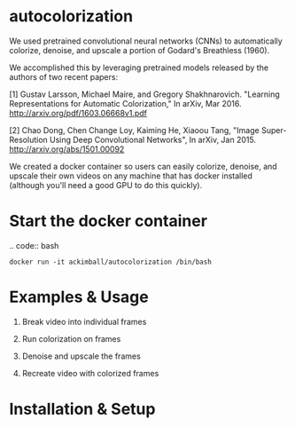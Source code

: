 autocolorization
==================
We used pretrained convolutional neural networks (CNNs) to automatically colorize, denoise, and upscale a portion of Godard's Breathless (1960).

We accomplished this by leveraging pretrained models released by the authors of two recent papers: 

[1] Gustav Larsson, Michael Maire, and Gregory Shakhnarovich. "Learning Representations for Automatic Colorization," In arXiv, Mar 2016. http://arxiv.org/pdf/1603.06668v1.pdf 

[2] Chao Dong, Chen Change Loy, Kaiming He, Xiaoou Tang, "Image Super-Resolution Using Deep Convolutional Networks", In arXiv, Jan 2015. http://arxiv.org/abs/1501.00092

We created a docker container so users can easily colorize, denoise, and upscale their own videos on any machine that has docker installed (although you'll need a good GPU to do this quickly).

Start the docker container
==========================
.. code:: bash 

    docker run -it ackimball/autocolorization /bin/bash



Examples & Usage
================
1. Break video into individual frames

2. Run colorization on frames

3. Denoise and upscale the frames   

4. Recreate video with colorized frames



Installation & Setup
====================




